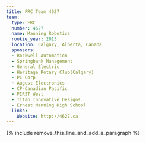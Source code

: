 ```yaml
---
title: FRC Team 4627
team:
  type: FRC
  number: 4627
  name: Manning Robotics
  rookie_year: 2013
  location: Calgary, Alberta, Canada
  sponsors:
  - Rockwell Automation
  - Springbank Management
  - General Electric
  - Heritage Rotary Club(Calgary)
  - PC Corp
  - August Electronics
  - CP-Canadian Pacific
  - FIRST West
  - Titan Innovative Designs
  - Ernest Manning High School
  links:
    Website: http://4627.ca
---
```


{% include remove_this_line_and_add_a_paragraph %}